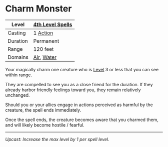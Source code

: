 # Charm Monster

| Level    | [4th Level Spells](4th%20Level%20Spells.md)                                        |
| -------- | ---------------------------------------------------------------------------------- |
| Casting  | 1 [Action](../../../../Game%20Procedures/Action.md)                                |
| Duration | Permanent                                                                          |
| Range    | 120 feet                                                                           |
| Domains  | [Air](../../../Spell%20Domains/Air.md), [Water](../../../Spell%20Domains/Water.md) |

Your magically charm one creature who is [Level](../../../../Player%20Characters/Derived%20Statistics/Level.md) 3 or less that you can see within range.

They are compelled to see you as a close friend for the duration. If they already harbor friendly feelings toward you, they remain relatively unchanged.

Should you or your allies engage in actions perceived as harmful by the creature, the spell ends immediately.

Once the spell ends, the creature becomes aware that you charmed them, and will likely become hostile / fearful.

---
*Upcast: Increase the max level by 1 per spell level.*
